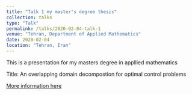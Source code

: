```yaml
---
title: "Talk 1 my master's degree thesis"
collection: talks
type: "Talk"
permalink: /talks/2020-02-04-talk-1
venue: "Tehran, Department of Applied Mathematics"
date: 2020-02-04
location: "Tehran, Iran"
---
```


This is a presentation for my masters degree in appllied mathematics

Title: An overlapping domain decompostion for optimal control problems

[More information here](http://mzallaghi4.github.io/files/My_Thesis_Talk.pdf)

